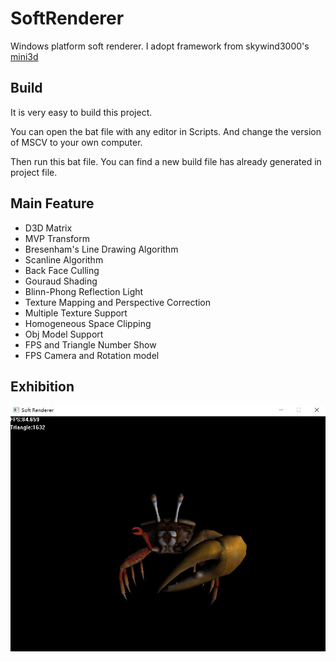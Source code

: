 # SoftRenderer
Windows platform soft renderer. I adopt framework from skywind3000's [mini3d](https://github.com/skywind3000/mini3d)

## Build
It is very easy to build this project.

You can open the bat file with any editor in Scripts. And change the version of MSCV to your own computer.

Then run this bat file. You can find a new build file has already generated in project file.

## Main Feature
+ D3D Matrix
+ MVP Transform
+ Bresenham's Line Drawing Algorithm
+ Scanline Algorithm
+ Back Face Culling
+ Gouraud Shading
+ Blinn-Phong Reflection Light
+ Texture Mapping and Perspective Correction
+ Multiple Texture Support
+ Homogeneous Space Clipping
+ Obj Model Support
+ FPS and Triangle Number Show
+ FPS Camera and Rotation model

## Exhibition
![screenshot](https://raw.githubusercontent.com/Tanc-ANT/SoftRenderer/master/Asset/Image/model_texture.JPG)